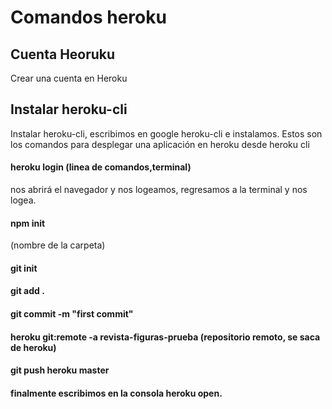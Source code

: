 # Comandos heroku

## Cuenta Heoruku
Crear una cuenta en Heroku

## Instalar heroku-cli
Instalar heroku-cli, escribimos en google heroku-cli e instalamos.
Estos son los comandos para desplegar una aplicación en heroku desde heroku cli

#### heroku login  (linea de comandos,terminal)
nos abrirá el navegador y nos logeamos, regresamos a la terminal y nos logea.

#### npm init
(nombre de la carpeta)

#### git init
#### git add .
#### git commit -m "first commit"
#### heroku git:remote -a revista-figuras-prueba  (repositorio remoto, se saca de heroku)
#### git push heroku master
#### finalmente escribimos en la consola heroku open.
